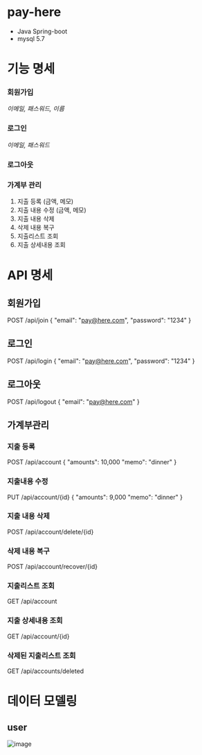 # pay-here
- Java Spring-boot
- mysql 5.7

# 기능 명세
### 회원가입
_이메일, 패스워드, 이름_
### 로그인
_이메일, 패스워드_
### 로그아웃
### 가계부 관리
1. 지출 등록 (금액, 메모)
2. 지출 내용 수정 (금액, 메모)
3. 지출 내용 삭제
4. 삭제 내용 복구
5. 지출리스트 조회
6. 지출 상세내용 조회

# API 명세
## 회원가입
POST /api/join
{
  "email": "pay@here.com",
  "password": "1234"
}

## 로그인
POST /api/login
{
  "email": "pay@here.com",
  "password": "1234"
}

## 로그아웃
POST /api/logout
{
  "email": "pay@here.com"
}

## 가계부관리
### 지출 등록
POST /api/account
{
  "amounts": 10,000
  "memo": "dinner"
}
### 지출내용 수정
PUT /api/account/{id}
{
  "amounts": 9,000
  "memo": "dinner"
}
### 지출 내용 삭제
POST /api/account/delete/{id}

### 삭제 내용 복구
POST /api/account/recover/{id}

### 지출리스트 조회
GET /api/account

### 지출 상세내용 조회
GET /api/account/{id}

### 삭제된 지출리스트 조회
GET /api/accounts/deleted

# 데이터 모델링
## user
![image](https://user-images.githubusercontent.com/7835902/149606119-c17e723c-6131-4154-8469-765d397d5d79.png)
